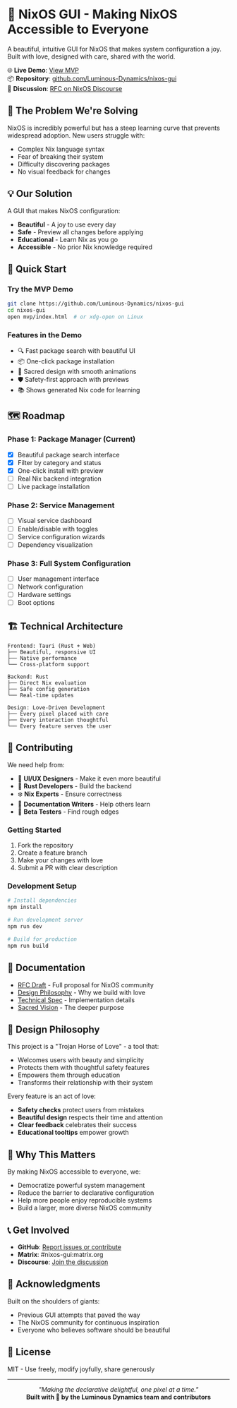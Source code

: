 # 💝 NixOS GUI - Making NixOS Accessible to Everyone

A beautiful, intuitive GUI for NixOS that makes system configuration a joy. Built with love, designed with care, shared with the world.

🌐 **Live Demo**: [View MVP](https://luminous-dynamics.github.io/nixos-gui/)  
📦 **Repository**: [github.com/Luminous-Dynamics/nixos-gui](https://github.com/Luminous-Dynamics/nixos-gui)  
💬 **Discussion**: [RFC on NixOS Discourse](https://discourse.nixos.org/t/rfc-nixos-gui)  

## 🎯 The Problem We're Solving

NixOS is incredibly powerful but has a steep learning curve that prevents widespread adoption. New users struggle with:
- Complex Nix language syntax
- Fear of breaking their system
- Difficulty discovering packages
- No visual feedback for changes

## 💡 Our Solution

A GUI that makes NixOS configuration:
- **Beautiful** - A joy to use every day
- **Safe** - Preview all changes before applying
- **Educational** - Learn Nix as you go
- **Accessible** - No prior Nix knowledge required

## 🚀 Quick Start

### Try the MVP Demo
```bash
git clone https://github.com/Luminous-Dynamics/nixos-gui
cd nixos-gui
open mvp/index.html  # or xdg-open on Linux
```

### Features in the Demo
- 🔍 Fast package search with beautiful UI
- 📦 One-click package installation
- 🎨 Sacred design with smooth animations
- 🛡️ Safety-first approach with previews
- 📚 Shows generated Nix code for learning

## 🗺️ Roadmap

### Phase 1: Package Manager (Current)
- [x] Beautiful package search interface
- [x] Filter by category and status
- [x] One-click install with preview
- [ ] Real Nix backend integration
- [ ] Live package installation

### Phase 2: Service Management
- [ ] Visual service dashboard
- [ ] Enable/disable with toggles
- [ ] Service configuration wizards
- [ ] Dependency visualization

### Phase 3: Full System Configuration
- [ ] User management interface
- [ ] Network configuration
- [ ] Hardware settings
- [ ] Boot options

## 🏗️ Technical Architecture

```
Frontend: Tauri (Rust + Web)
├── Beautiful, responsive UI
├── Native performance
└── Cross-platform support

Backend: Rust
├── Direct Nix evaluation
├── Safe config generation
└── Real-time updates

Design: Love-Driven Development
├── Every pixel placed with care
├── Every interaction thoughtful
└── Every feature serves the user
```

## 🤝 Contributing

We need help from:
- 🎨 **UI/UX Designers** - Make it even more beautiful
- 🦀 **Rust Developers** - Build the backend
- ❄️ **Nix Experts** - Ensure correctness
- 📝 **Documentation Writers** - Help others learn
- 🧪 **Beta Testers** - Find rough edges

### Getting Started
1. Fork the repository
2. Create a feature branch
3. Make your changes with love
4. Submit a PR with clear description

### Development Setup
```bash
# Install dependencies
npm install

# Run development server
npm run dev

# Build for production
npm run build
```

## 📖 Documentation

- [RFC Draft](RFC_DRAFT.md) - Full proposal for NixOS community
- [Design Philosophy](TROJAN_HORSE_OF_LOVE.md) - Why we build with love
- [Technical Spec](design-spec.md) - Implementation details
- [Sacred Vision](SACRED_NIXOS_GUI_VISION.md) - The deeper purpose

## 💖 Design Philosophy

This project is a "Trojan Horse of Love" - a tool that:
- Welcomes users with beauty and simplicity
- Protects them with thoughtful safety features
- Empowers them through education
- Transforms their relationship with their system

Every feature is an act of love:
- **Safety checks** protect users from mistakes
- **Beautiful design** respects their time and attention
- **Clear feedback** celebrates their success
- **Educational tooltips** empower growth

## 🌟 Why This Matters

By making NixOS accessible to everyone, we:
- Democratize powerful system management
- Reduce the barrier to declarative configuration
- Help more people enjoy reproducible systems
- Build a larger, more diverse NixOS community

## 📞 Get Involved

- **GitHub**: [Report issues or contribute](https://github.com/Luminous-Dynamics/nixos-gui)
- **Matrix**: #nixos-gui:matrix.org
- **Discourse**: [Join the discussion](https://discourse.nixos.org)

## 🙏 Acknowledgments

Built on the shoulders of giants:
- Previous GUI attempts that paved the way
- The NixOS community for continuous inspiration
- Everyone who believes software should be beautiful

## 📄 License

MIT - Use freely, modify joyfully, share generously

---

<p align="center">
  <i>"Making the declarative delightful, one pixel at a time."</i><br>
  <b>Built with 💝 by the Luminous Dynamics team and contributors</b>
</p>